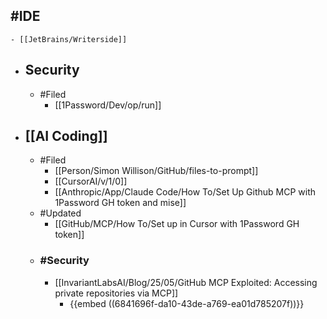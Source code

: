 ## #IDE
	- [[JetBrains/Writerside]]
- ## Security
	- #Filed
		- [[1Password/Dev/op/run]]
- ## [[AI Coding]]
	- #Filed
		- [[Person/Simon Willison/GitHub/files-to-prompt]]
		- [[CursorAI/v/1/0]]
		- [[Anthropic/App/Claude Code/How To/Set Up Github MCP with 1Password GH token and mise]]
	- #Updated
		- [[GitHub/MCP/How To/Set up in Cursor with 1Password GH token]]
	- ### #Security
		- [[InvariantLabsAI/Blog/25/05/GitHub MCP Exploited: Accessing private repositories via MCP]]
			- {{embed ((6841696f-da10-43de-a769-ea01d785207f))}}